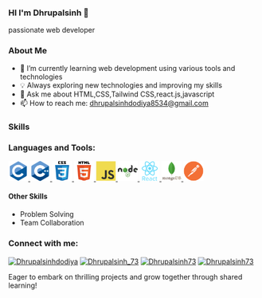 ### HI I'm Dhrupalsinh 👋
passionate web developer

### About Me

- 🌱 I’m currently learning web development using various tools and technologies
- 💡 Always exploring new technologies and improving my skills
- 💬 Ask me about HTML,CSS,Tailwind CSS,react.js,javascript
- 📫 How to reach me: dhrupalsinhdodiya8534@gmail.com




### Skills
<h3 align="left">Languages and Tools:</h3>
<p align="left">
  <a href="https://www.cprogramming.com/" target="_blank" rel="noreferrer">
    <img src="https://raw.githubusercontent.com/devicons/devicon/master/icons/c/c-original.svg" alt="c" width="40" height="40"/>
  </a>
  <a href="https://canvasjs.com" target="_blank" rel="noreferrer">
    <img src="https://raw.githubusercontent.com/devicons/devicon/master/icons/cplusplus/cplusplus-original.svg" alt="cplusplus" width="40" height="40"/>
  </a>
  <a href="https://www.w3schools.com/css/" target="_blank" rel="noreferrer">
    <img src="https://raw.githubusercontent.com/devicons/devicon/master/icons/css3/css3-original-wordmark.svg" alt="css3" width="40" height="40"/>
  </a>
  <a href="https://developer.mozilla.org/en-US/docs/Web/html" target="_blank" rel="noreferrer">
    <img src="https://raw.githubusercontent.com/devicons/devicon/master/icons/html5/html5-original-wordmark.svg" alt="html5" width="40" height="40"/>
  </a>
  <a href="https://developer.mozilla.org/en-US/docs/Web/javascript" target="_blank" rel="noreferrer">
    <img src="https://raw.githubusercontent.com/devicons/devicon/master/icons/javascript/javascript-original.svg" alt="javascript" width="40" height="40"/>
  </a>
  <a href="https://nodejs.org" target="_blank" rel="noreferrer">
    <img src="https://raw.githubusercontent.com/devicons/devicon/master/icons/nodejs/nodejs-original-wordmark.svg" alt="nodejs" width="40" height="40"/>
  </a>
  <a href="https://reactjs.org/" target="_blank" rel="noreferrer">
    <img src="https://raw.githubusercontent.com/devicons/devicon/master/icons/react/react-original-wordmark.svg" alt="react" width="40" height="40"/>
  </a>
  <a href="https://www.mongodb.com/" target="_blank" rel="noreferrer">
    <img src="https://raw.githubusercontent.com/devicons/devicon/master/icons/mongodb/mongodb-original-wordmark.svg" alt="mongodb" width="40" height="40"/>
  </a>
  <a href="https://www.postman.com/" target="_blank" rel="noreferrer">
    <img src="https://raw.githubusercontent.com/devicons/devicon/master/icons/postman/postman-original.svg" alt="postman" width="40" height="40"/>
  </a>
  </a>
</p>


#### Other Skills
- Problem Solving
- Team Collaboration

<h3 align="left">Connect with me:</h3>
<p align="left">
<a href="https://x.com/dj__dodiya__73" target="blank"><img align="center" src="https://raw.githubusercontent.com/rahuldkjain/github-profile-readme-generator/master/src/images/icons/Social/twitter.svg" alt="Dhrupalsinhdodiya" height="30" width="40" /></a>
<a href="https://www.codechef.com/users/dhrupalsinh_73" target="blank"><img align="center" src="https://img.icons8.com/?size=100&id=O4SEeX66BY8o&format=png&color=000000" alt="Dhrupalsinh_73" height="30" width="40" /></a>
<a href="https://leetcode.com/u/dhrupalsinh_73/" target="blank"><img align="center" src="https://raw.githubusercontent.com/rahuldkjain/github-profile-readme-generator/master/src/images/icons/Social/leet-code.svg" alt="Dhrupalsinh73" height="30" width="40" /></a>
<a href="https://www.linkedin.com/in/dhrupalsinhdodiya/" target="_blank">
    <img align="center" src="https://img.icons8.com/?size=100&id=xuvGCOXi8Wyg&format=png&color=000000" alt="Dhrupalsinh73" height="30" width="40" />
</a>

</svg>
</p>


Eager to embark on thrilling projects and grow together through shared learning!
